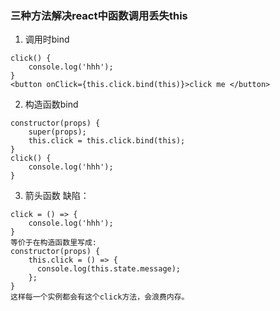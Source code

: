 ### 三种方法解决react中函数调用丢失this
1. 调用时bind
```
click() {
    console.log('hhh');
}
<button onClick={this.click.bind(this)}>click me </button>
```
2. 构造函数bind
```
constructor(props) {
    super(props);
    this.click = this.click.bind(this);
}
click() {
    console.log('hhh');
}
```
3. 箭头函数
缺陷：
```
click = () => {
    console.log('hhh');
}
等价于在构造函数里写成:
constructor(props) {
    this.click = () => {
      console.log(this.state.message);
    };
}
这样每一个实例都会有这个click方法，会浪费内存。
```